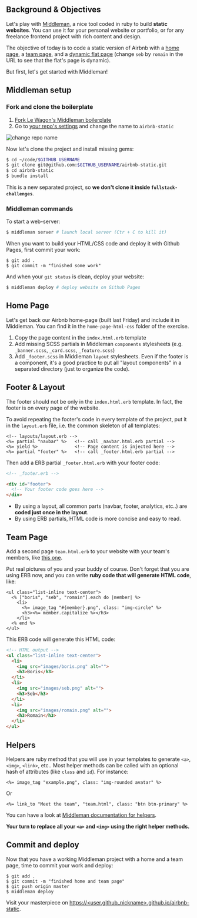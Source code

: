 ## Background & Objectives

Let's play with [Middleman](https://middlemanapp.com/), a nice tool coded in ruby to build **static websites**. You can use it for your personal website or portfolio, or for any freelance frontend project with rich content and design.

The objective of today is to code a static version of Airbnb with a [home page](http://lewagon.github.io/middleman-airbnb/), a [team page](http://lewagon.github.io/middleman-airbnb/team.html), and a [dynamic flat page](http://lewagon.github.io/middleman-airbnb/flats/seb.html) (change `seb` by `romain` in the URL to see that the flat's page is dynamic).

But first, let's get started with Middleman!

## Middleman setup

### Fork and clone the boilerplate

<ol>
  <li>
    <a href="https://github.com/lewagon/frontend-advanced-boilerplate/fork" target="_blank">Fork Le Wagon's Middleman boilerplate</a>
  </li>
  <li>
    Go to <a href="https://github.com/&lt;user.github_nickname&gt;/frontend-advanced-boilerplate/settings" target="_blank">your repo's settings</a> and change the name to <code>airbnb-static</code>
  </li>
</ol>


![change repo name](https://raw.githubusercontent.com/lewagon/fullstack-images/master/frontend/settings-rename-repo.png)


Now let's clone the project and install missing gems:

```bash
$ cd ~/code/$GITHUB_USERNAME
$ git clone git@github.com:$GITHUB_USERNAME/airbnb-static.git
$ cd airbnb-static
$ bundle install
```

This is a new separated project, so **we don't clone it inside `fullstack-challenges`**.


### Middleman commands

To start a web-server:

```bash
$ middleman server # launch local server (Ctr + C to kill it)
```

When you want to build your HTML/CSS code and deploy it with Github Pages, first commit your work:

```
$ git add .
$ git commit -m "finished some work"
```

And when your `git status` is clean, deploy your website:

```bash
$ middleman deploy # deploy website on Github Pages
```


## Home Page

Let's get back our Airbnb home-page (built last Friday) and include it in Middleman. You can find it in the `home-page-html-css` folder of the exercise.

1. Copy the page content in the `index.html.erb` template
1. Add missing SCSS partials in Middleman `components` stylesheets  (e.g. `_banner.scss`, `_card.scss`, `_feature.scss`)
1. Add `_footer.scss` in Middleman `layout` stylesheets. Even if the footer is a component, it's a good practice to put all "layout components" in a separated directory (just to organize the code).

## Footer & Layout

The footer should not be only in the `index.html.erb` template. In fact, the footer is on every page of the website.


To avoid repeating the footer's code in every template of the project, put it in the `layout.erb` file, i.e. the common skeleton of all templates:

```erb
<!-- layouts/layout.erb -->
<%= partial "navbar" %>   <!-- call _navbar.html.erb partial -->
<%= yield %>              <!-- Page content is injected here -->
<%= partial "footer" %>   <!-- call _footer.html.erb partial -->
```

Then add a ERB partial `_footer.html.erb` with your footer code:

```html
<!-- _footer.erb -->

<div id="footer">
  <!-- Your footer code goes here -->
</div>
```

- By using a layout, all common parts (navbar, footer, analytics, etc..) are **coded just once in the layout**.
- By using ERB partials, HTML code is more concise and easy to read.


## Team Page

Add a second page `team.html.erb` to your website with your team's members, like [this one](http://lewagon.github.io/middleman-airbnb/team.html).

Put real pictures of you and your buddy of course. Don't forget that you are using ERB now, and you can write **ruby code that will generate HTML code**, like:


```erb
<ul class="list-inline text-center">
  <% ["boris", "seb", "romain"].each do |member| %>
    <li>
      <%= image_tag "#{member}.png", class: "img-circle" %>
      <h3><%= member.capitalize %></h3>
    </li>
  <% end %>
</ul>
```

This ERB code will generate this HTML code:

```html
<!-- HTML output -->
<ul class="list-inline text-center">
  <li>
    <img src="images/boris.png" alt="">
    <h3>Boris</h3>
  </li>
  <li>
    <img src="images/seb.png" alt="">
    <h3>Seb</h3>
  </li>
  <li>
    <img src="images/romain.png" alt="">
    <h3>Romain</h3>
  </li>
</ul>
```


## Helpers

Helpers are ruby method that you will use in your templates to generate `<a>`, `<img>`, `<link>`, etc.. Most helper methods can be called with an optional hash of attributes (like `class` and `id`). For instance:


```erb
<%= image_tag "example.png", class: "img-rounded avatar" %>
```

Or

```erb
<%= link_to "Meet the team", "team.html", class: "btn btn-primary" %>
```

You can have a look at [Middleman documentation for helpers](https://middlemanapp.com/basics/helper_methods/).

**Your turn to replace all your `<a>` and `<img>` using the right helper methods.**

## Commit and deploy

Now that you have a working Middleman project with a home and a team page, time to commit your work and deploy:

```
$ git add .
$ git commit -m "finished home and team page"
$ git push origin master
$ middleman deploy
```

Visit your masterpiece on <a href="https://&lt;user.github_nickname&gt;.github.io/airbnb-static" target="_blank">https://&lt;user.github_nickname&gt;.github.io/airbnb-static</a>.
